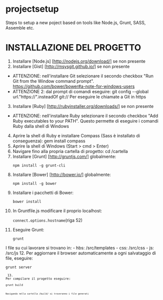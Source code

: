 # projectsetup
Steps to setup a new poject based on tools like Node.js, Grunt, SASS, Assemble etc.

# INSTALLAZIONE DEL PROGETTO
1. Installare [Node.js] [http://nodejs.org/download/] se non presente
2. Installare [Gist] [http://msysgit.github.io/] se non presente
* ATTENZIONE: nell'installare Git selezionare il secondo checkbox "Run Git from the Window command prompt".
https://github.com/bower/bower#a-note-for-windows-users
* ATTENZIONE 2: dal prompt di comandi eseguire:
	git config --global url."https://".insteadOf git://
Per eseguire le chiamate a Git in https
3. Installare [Ruby] [http://rubyinstaller.org/downloads/] se non presente
* ATTENZIONE: nell'installare Ruby selezionare il secondo checkbox "Add Ruby executables to your PATH".
Questo permette di eseguire i comandi Ruby dalla shell di Windows
4. Aprire la shell di Ruby e installare Compass (Sass è installato di conseguenza):
	gem install compass
5. Aprire la shell di Windows (Start > cmd > Enter)
6. Navigare fino alla propria cartella di progetto:
	cd /cartella
7. Installare [Grunt] [http://gruntjs.com/] globalmente:
	<p><code>npm install -g grunt-cli</code></p>
8. Installare [Bower] [http://bower.io/] globalmente:
	<p><code>npm install -g bower</code></p>
9. Installare i pacchetti di Bower:
	<p><code>bower install</code></p>
10. In Gruntfile.js modificare il proprio localhost:
	<p><code>connect.options.hostname</code>(riga 52)</p> 
11. Eseguire Grunt:
	<p><code>grunt</code></p>
I file su cui lavorare si trovano in:
	- hbs: /src/templates
	- css: /src/css
	- js: /src/js
12. Per aggiornare il browser automaticamente a ogni salvataggio di file, eseguire:
	<p><code>grunt server<code></p>
13. Per compilare il progetto eseguire:
	<p><code>grunt build<code></p>
Navigando nella cartella /build/ si troveranno i file generati
